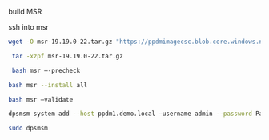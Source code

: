 build MSR

ssh into msr




```bash
wget -O msr-19.19.0-22.tar.gz "https://ppdmimagecsc.blob.core.windows.net/swx/msr-19.19.0-22.tar.gz?sp=r&st=2025-06-01T09:00:00Z&se=2025-06-05T08:00:00Z&spr=https&sv=2024-11-04&sr=b&sig=zqW%2F0%2BkbIoc7LmzZp5POWKrRVNYIdEZpTsLEMzAsJWc%3D"
```

```bash
 tar -xzpf msr-19.19.0-22.tar.gz
```

```bash
 bash msr –-precheck
```

```bash
bash msr --install all
```



```bash
bash msr –validate
```

```bash
dpsmsm system add --host ppdm1.demo.local –username admin --password Password123!
```


```bash
sudo dpsmsm
```


